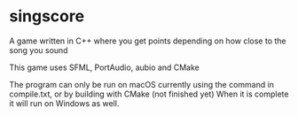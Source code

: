 # singscore
A game written in C++ where you get points depending on how close to the song you sound

This game uses SFML, PortAudio, aubio and CMake


The program can only be run on macOS currently using the command in compile.txt, or by building with CMake (not finished yet)
When it is complete it will run on Windows as well.
